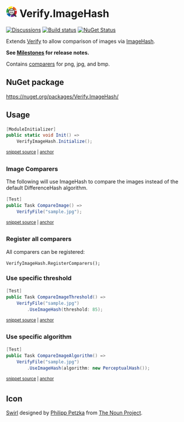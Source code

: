 # <img src="/src/icon.png" height="30px"> Verify.ImageHash

[![Discussions](https://img.shields.io/badge/Verify-Discussions-yellow?svg=true&label=)](https://github.com/orgs/VerifyTests/discussions)
[![Build status](https://ci.appveyor.com/api/projects/status/48pfe99118r80g72?svg=true)](https://ci.appveyor.com/project/SimonCropp/Verify-ImageHash)
[![NuGet Status](https://img.shields.io/nuget/v/Verify.ImageHash.svg)](https://www.nuget.org/packages/Verify.ImageHash/)

Extends [Verify](https://github.com/VerifyTests/Verify) to allow comparison of images via [ImageHash](https://github.com/coenm/ImageHash).

**See [Milestones](../../milestones?state=closed) for release notes.**

Contains [comparers](https://github.com/VerifyTests/Verify/blob/master/docs/comparer.md) for png, jpg, and bmp.


## NuGet package

https://nuget.org/packages/Verify.ImageHash/


## Usage

<!-- snippet: enable -->
<a id='snippet-enable'></a>
```cs
[ModuleInitializer]
public static void Init() =>
    VerifyImageHash.Initialize();
```
<sup><a href='/src/Tests/ModuleInitializer.cs#L3-L9' title='Snippet source file'>snippet source</a> | <a href='#snippet-enable' title='Start of snippet'>anchor</a></sup>
<!-- endSnippet -->


### Image Comparers

The following will use ImageHash to compare the images instead of the default DifferenceHash algorithm.

<!-- snippet: CompareImage -->
<a id='snippet-CompareImage'></a>
```cs
[Test]
public Task CompareImage() =>
    VerifyFile("sample.jpg");
```
<sup><a href='/src/Tests/Samples.cs#L6-L12' title='Snippet source file'>snippet source</a> | <a href='#snippet-CompareImage' title='Start of snippet'>anchor</a></sup>
<!-- endSnippet -->


### Register all comparers

All comparers can be registered:

```
VerifyImageHash.RegisterComparers();
```


### Use specific threshold

<!-- snippet: CompareImageThreshold -->
<a id='snippet-CompareImageThreshold'></a>
```cs
[Test]
public Task CompareImageThreshold() =>
    VerifyFile("sample.jpg")
        .UseImageHash(threshold: 85);
```
<sup><a href='/src/Tests/Samples.cs#L14-L21' title='Snippet source file'>snippet source</a> | <a href='#snippet-CompareImageThreshold' title='Start of snippet'>anchor</a></sup>
<!-- endSnippet -->


### Use specific algorithm

<!-- snippet: CompareImageAlgorithm -->
<a id='snippet-CompareImageAlgorithm'></a>
```cs
[Test]
public Task CompareImageAlgorithm() =>
    VerifyFile("sample.jpg")
        .UseImageHash(algorithm: new PerceptualHash());
```
<sup><a href='/src/Tests/Samples.cs#L23-L30' title='Snippet source file'>snippet source</a> | <a href='#snippet-CompareImageAlgorithm' title='Start of snippet'>anchor</a></sup>
<!-- endSnippet -->


## Icon

[Swirl](https://thenounproject.com/term/wizard/2744075/) designed by [Philipp Petzka](https://thenounproject.com/masteroficon) from [The Noun Project](https://thenounproject.com/).
